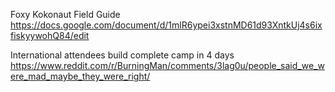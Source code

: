 Foxy Kokonaut Field Guide
https://docs.google.com/document/d/1mlR6ypei3xstnMD61d93XntkUj4s6ixfiskyywohQ84/edit

International attendees build complete camp in 4 days
https://www.reddit.com/r/BurningMan/comments/3lag0u/people_said_we_were_mad_maybe_they_were_right/
